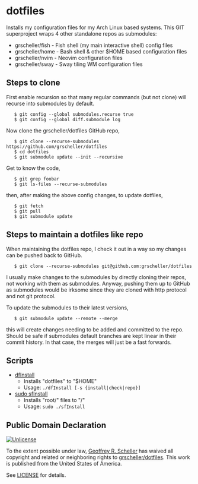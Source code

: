 # dotfiles

Installs my configuration files for my Arch Linux based systems.  This
GIT superproject wraps 4 other standalone repos as submodules:

* grscheller/fish - Fish shell (my main interactive shell) config files
* grscheller/home - Bash shell & other $HOME based configuration files
* grscheller/nvim - Neovim configuration files
* grscheller/sway - Sway tiling WM configuration files

## Steps to clone

First enable recursion so that many regular commands (but not clone)
will recurse into submodules by default.

```
   $ git config --global submodules.recurse true
   $ git config --global diff.submodule log
```

Now clone the grscheller/dotfiles GitHub repo,

```
   $ git clone --recurse-submodules https://github.com/grscheller/dotfiles
   $ cd dotfiles
   $ git submodule update --init --recursive
```

Get to know the code,

```
   $ git grep foobar
   $ git ls-files --recurse-submodules
```

then, after making the above config changes, to update dotfiles,

```
   $ git fetch
   $ git pull
   $ git submodule update
```

## Steps to maintain a dotfiles like repo

When maintaining the dotfiles repo, I check it out in a way so
my changes can be pushed back to GitHub.

```
   $ git clone --recurse-submodules git@github.com:grscheller/dotfiles
```

I usually make changes to the submodules by directly cloning their
repos, not working with them as submodules.  Anyway, pushing them up to
GitHub as submodules would be irksome since they are cloned with http
protocol and not git protocol.  

To update the submodules to their latest versions,

```
   $ git submodule update --remote --merge
```

this will create changes needing to be added and committed to the repo.
Should be safe if submodules default branches are kept linear in their
commit history.  In that case, the merges will just be a fast forwards.

## Scripts

* [dfInstall](dfInstall)
  * Installs "dotfiles" to "$HOME"
  * Usage: `./dfInstall [-s {install|check|repo}]`
* [sudo sfInstall](sfInstall)
  * Installs "root/" files to "/"
  * Usage: `sudo ./sfInstall`

## Public Domain Declaration

<p xmlns:dct="http://purl.org/dc/terms/"
   xmlns:vcard="http://www.w3.org/2001/vcard-rdf/3.0#">
  <a rel="license"
     href="http://creativecommons.org/publicdomain/zero/1.0/">
     <img src="http://i.creativecommons.org/p/zero/1.0/88x31.png"
          style="border-style: none;"
          alt="Unlicense"></a>

  To the extent possible under law,
  [Geoffrey R. Scheller](https://github.com/grscheller)
  has waived all copyright and related or neighboring rights
  to [grscheller/dotfiles](https://github.com/grscheller/dotfiles).
  This work is published from the United States of America.
</p>

See [LICENSE](LICENSE) for details.

